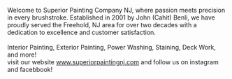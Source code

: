 Welcome to Superior Painting Company NJ, where passion meets precision in every brushstroke. Established in 2001 by John (Cahit) Benli, we have proudly served the Freehold, NJ area for over two decades with a dedication to excellence and customer satisfaction.
<br>
<br> 
Interior Painting, Exterior Painting, Power Washing, Staining, Deck Work, and more!
<br>
visit our website www.superiorpaintingnj.com and follow us on instagram and facebbook!
